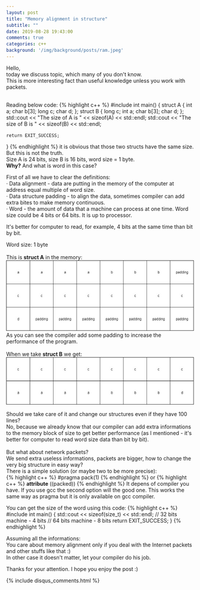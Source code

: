 ```yaml
---
layout: post
title: "Memory alignment in structure"
subtitle: ""
date: 2019-08-28 19:43:00
comments: true
categories: c++
background: '/img/background/posts/ram.jpeg'
---
```

Hello, <br />
today we discuss topic, which many of you don't know. <br />
This is more interesting fact than useful knowledge unless you work with packets.  <br />
<!--more-->
<br />
Reading below code: 
{% highlight c++ %}
#include <iostream>
int main()
{
    struct A
    {
        int a;
        char b[3];
        long c;
        char d;
    };
    struct B
    {
        long c;
        int a;
        char b[3];
        char d;
    };
    std::cout << "The size of A is " << sizeof(A) << std::endl;
    std::cout << "The size of B is " << sizeof(B) << std::endl;
    
    return EXIT_SUCCESS;
}
{% endhighlight %}
it is obvious that those two structs have the same size. But this is not the truth. <br />
Size A is 24 bits, size B is 16 bits, word size = 1 byte. <br />
<b>Why?</b> And what is word in this case?  <br />

First of all we have to clear the definitions: <br />
&middot; Data alignment - data are putting in the memory of the computer at address equal multiple of word size. <br />
&middot; Data structure padding - to align the data, sometimes compiler can add extra bites to make memory continuous.  <br />
&middot; Word -  the amount of data that a machine can process at one time. Word size could be 4 bits or 64 bits. It is up to processor. <br />

It's better for computer to read, for example, 4 bits at the same time than bit by bit. <br />


Word size: 1 byte <br/> <br/>
This is <b>struct A</b> in the memory:  <br />
![Structure A](/img/memoryAlignment/structureA.jpg) <br />
As you can see the compiler add some padding to increase the performance of the program. <br /><br />
When we take <b>struct B</b> we get: 
![Structure B](/img/memoryAlignment/structureB.jpg) <br />

Should we take care of it and change our structures even if they have 100 lines?  <br />
No, because we already know that our compiler can add extra informations to the memory block of size to get better performance (as I mentioned - it's better for computer to read word size data than bit by bit).   <br /> <br />
But what about network packets?  <br />
We send extra useless informations, packets are bigger, how to change the very big structure in easy way? <br />
There is a simple solution (or maybe two to be more precise): <br />
{% highlight c++ %}
#pragma pack(1)
{% endhighlight %}
or
{% highlight c++ %}
__attribute__ ((packed))
{% endhighlight %}
It depens of compiler you have. If you use gcc the second option will the good one. This works the same way as pragma but it is only available on gcc compiler. <br />

You can get the size of the word using this code:
{% highlight c++ %}
#include <iostream>
int main()
{
    std::cout << sizeof(size_t) << std::endl; // 32 bits machine - 4 bits 
                                              // 64 bits machine - 8 bits
    return EXIT_SUCCESS;
}
{% endhighlight %}

Assuming all the informations: <br /> 
You care about memory alignment only if you deal with the Internet packets and other stuffs like that :) <br />
In other case it doesn't matter, let your compiler do his job. <br />


Thanks for your attention. I hope you enjoy the post :) <br />


{% include disqus_comments.html %}